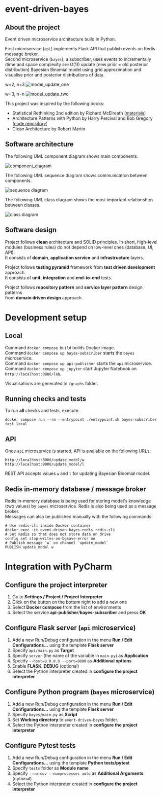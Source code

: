 # event-driven-bayes
## About the project
Event driven microservice architecture build in Python.

First microservice (`api`) implements Flask API that publish events on Redis message broker.  
Second microservice (`bayes`), a subscriber, uses events to incrementally (time and space complexity are O(1)) update 
(new prior = old posterior distribution) Bayesian Binomial model using grid approximation and visualise prior and posterior distributions of data.

w=2, n=3
![model_update_one](docs/model_update_one.png)

w=3, n=n
![model_update_two](docs/model_update_two.png)

This project was inspired by the following books:
- Statistical Rethinking 2nd edition by Richard McElreath ([materials](https://xcelab.net/rm/statistical-rethinking/))
- Architecture Patterns with Python by Harry Percival and Bob Gregory ([code repository](https://github.com/cosmicpython/code))
- Clean Architecture by Robert Martin


## Software architecture
The following UML component diagram shows main components.

![component_diagram](docs/component_diagram.png)

The following UML sequence diagram shows communication between components.

![sequence diagram](docs/sequence_diagram.png)

The following UML class diagram shows the most important relationships between classes.

![class diagram](docs/class_diagram.png)

## Software design

Project follows **clean** architecture and SOLID principles. In short, high-level modules (business rules) 
do not depend on low-level ones (database, UI, API).  
It consists of **domain**, **application service** and **infrastructure** layers.

Project follows **testing pyramid** framework from **test driven development** approach.  
It consists of **unit**, **integration** and **end-to-end** tests.

Project follows **repository pattern** and **service layer pattern** design patterns  
from **domain driven design** approach.


# Development setup

## Local
Command `docker compose build` builds Docker image.  
Command `docker compose up bayes-subscriber` starts the `bayes` microservice.  
Command `docker compose up api-publisher` starts the `api` microservice.  
Command `docker compose up jupyter` start Jupyter Notebook on `http://localhost:8888/lab`.

Visualisations are generated in `/graphs` folder.

## Running checks and tests

To run **all** checks and tests, execute:

```shell
docker compose run --rm --entrypoint ./entrypoint.sh bayes-subscriber test local
```


## API
Once `api` microservice is started, API is available on the following URLs:
```shell
http://localhost:8000/update_model/w
http://localhost:8000/update_model/l
```
REST API accepts values `w` and `l` for updating Bayesian Binomial model.


## Redis in-memory database / message broker

Redis in-memory database is being used for storing model's knowledge (two values) by `bayes` microservice.
Redis is also being used as a message broker.  
Messages can also be published manually with the following commands:

```shell
# Use redis-cli inside Docker container
docker exec -it event-driven-bayes-redis redis-cli
# Set Redis so that does not store data on drive
config set stop-writes-on-bgsave-error no
# Publish message `w` on channel `update_model`
PUBLISH update_model w
```


# Integration with PyCharm

## Configure the project interpreter

1. Go to **Settings / Project / Project Interpreter**
2. Click on the button on the bottom right to add a new one
3. Select **Docker compose** from the list of environments
4. Select the service **api-publisher**/**bayes-subscriber** and press **OK**

## Configure Flask server (`api` microservice)

1. Add a new Run/Debug configuration in the menu **Run / Edit Configurations...**
using the template **Flask server**
2. Specify `api/main.py` as **Target**
3. Specify `server` (the name of the variable in `main.py`) as **Application**
4. Specify `--host=0.0.0.0 --port=8000` as **Additional options**
5. Enable **FLASK_DEBUG** (optional)
6. Select the Python interpreter created in **configure the project interpreter**


## Configure Python program (`bayes` microservice)

1. Add a new Run/Debug configuration in the menu **Run / Edit Configurations...**
using the template **Flask server**
2. Specify `bayes/main.py` as **Script**
3. Set **Working directory** to `event-driven-bayes` folder.
4. Select the Python interpreter created in **configure the project interpreter**

## Configure Pytest tests

1. Add a new Run/Debug configuration in the menu **Run / Edit Configurations...**
using the template **Python tests/pytest**
2. Specify `tests` folder as **Module name**
3. Specify `--no-cov --numprocesses auto` as **Additional Arguments** (optional)
4. Select the Python interpreter created in **configure the project interpreter**
